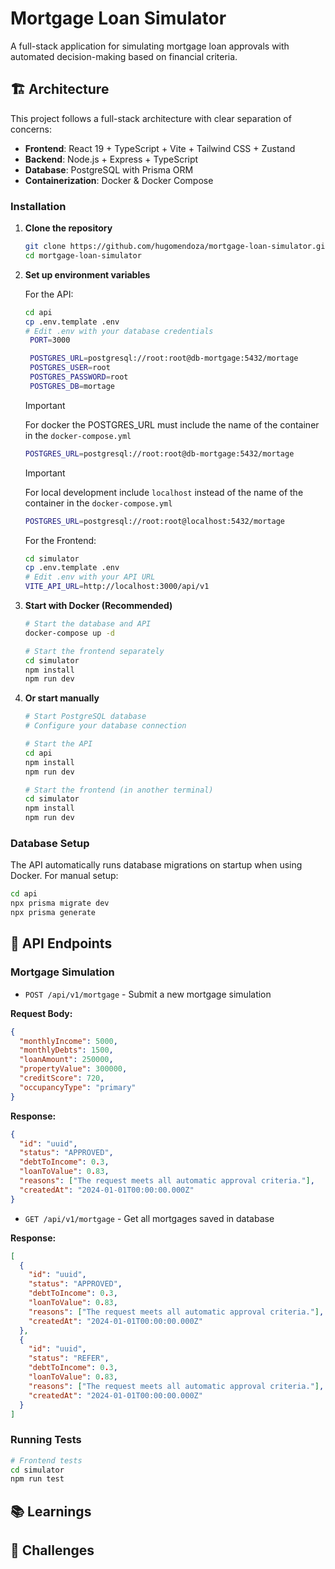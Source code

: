 # Mortgage Loan Simulator

A full-stack application for simulating mortgage loan approvals with automated decision-making based on financial criteria.

## 🏗️ Architecture

This project follows a full-stack architecture with clear separation of concerns:

- **Frontend**: React 19 + TypeScript + Vite + Tailwind CSS + Zustand
- **Backend**: Node.js + Express + TypeScript
- **Database**: PostgreSQL with Prisma ORM
- **Containerization**: Docker & Docker Compose

### Installation

1. **Clone the repository**

   ```bash
   git clone https://github.com/hugomendoza/mortgage-loan-simulator.git
   cd mortgage-loan-simulator
   ```

2. **Set up environment variables**

   For the API:

   ```bash
   cd api
   cp .env.template .env
   # Edit .env with your database credentials
    PORT=3000

    POSTGRES_URL=postgresql://root:root@db-mortgage:5432/mortage
    POSTGRES_USER=root
    POSTGRES_PASSWORD=root
    POSTGRES_DB=mortage
   ```

   > [!IMPORTANT]
   > For docker the POSTGRES_URL must include the name of the container in the `docker-compose.yml`
   >
   > ```bash
   > POSTGRES_URL=postgresql://root:root@db-mortgage:5432/mortage
   > ```

   > [!IMPORTANT]
   > For local development include `localhost` instead of the name of the container in the `docker-compose.yml`
   >
   > ```bash
   > POSTGRES_URL=postgresql://root:root@localhost:5432/mortage
   > ```

   For the Frontend:

   ```bash
   cd simulator
   cp .env.template .env
   # Edit .env with your API URL
   VITE_API_URL=http://localhost:3000/api/v1
   ```

3. **Start with Docker (Recommended)**

   ```bash
   # Start the database and API
   docker-compose up -d

   # Start the frontend separately
   cd simulator
   npm install
   npm run dev
   ```

4. **Or start manually**

   ```bash
   # Start PostgreSQL database
   # Configure your database connection

   # Start the API
   cd api
   npm install
   npm run dev

   # Start the frontend (in another terminal)
   cd simulator
   npm install
   npm run dev
   ```

### Database Setup

The API automatically runs database migrations on startup when using Docker. For manual setup:

```bash
cd api
npx prisma migrate dev
npx prisma generate
```

## 🎯 API Endpoints

### Mortgage Simulation

- `POST /api/v1/mortgage` - Submit a new mortgage simulation

**Request Body:**

```json
{
  "monthlyIncome": 5000,
  "monthlyDebts": 1500,
  "loanAmount": 250000,
  "propertyValue": 300000,
  "creditScore": 720,
  "occupancyType": "primary"
}
```

**Response:**

```json
{
  "id": "uuid",
  "status": "APPROVED",
  "debtToIncome": 0.3,
  "loanToValue": 0.83,
  "reasons": ["The request meets all automatic approval criteria."],
  "createdAt": "2024-01-01T00:00:00.000Z"
}
```

- `GET /api/v1/mortgage` - Get all mortgages saved in database

**Response:**

```json
[
  {
    "id": "uuid",
    "status": "APPROVED",
    "debtToIncome": 0.3,
    "loanToValue": 0.83,
    "reasons": ["The request meets all automatic approval criteria."],
    "createdAt": "2024-01-01T00:00:00.000Z"
  },
  {
    "id": "uuid",
    "status": "REFER",
    "debtToIncome": 0.3,
    "loanToValue": 0.83,
    "reasons": ["The request meets all automatic approval criteria."],
    "createdAt": "2024-01-01T00:00:00.000Z"
  }
]
```

### Running Tests

```bash
# Frontend tests
cd simulator
npm run test
```

## 📚 Learnings

## 🎢 Challenges
